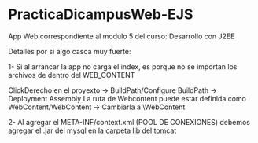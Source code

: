 # PracticaDicampusWeb-EJS
App Web correspondiente al modulo 5 del curso: Desarrollo con J2EE

Detalles por si algo casca muy fuerte:

1- Si al arrancar la app no carga el index, es porque no se importan los archivos de dentro del WEB_CONTENT

  ClickDerecho en el proyexto -> BuildPath/Configure BuildPath -> Deployment Assembly
  La ruta de Webcontent puede estar definida como WebContent/WebContent -> Cambiarla a \WebContent
  
  
2- Al agregar el META-INF/context.xml (POOL DE CONEXIONES) debemos agregar el .jar del mysql en la carpeta lib del tomcat
